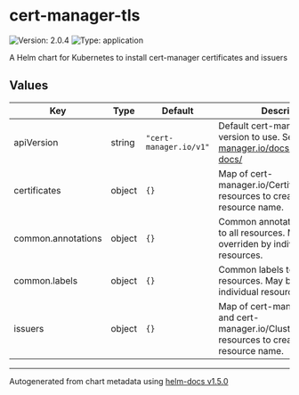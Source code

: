 # cert-manager-tls

![Version: 2.0.4](https://img.shields.io/badge/Version-2.0.4-informational?style=flat-square) ![Type: application](https://img.shields.io/badge/Type-application-informational?style=flat-square)

A Helm chart for Kubernetes to install cert-manager certificates and issuers

## Values

| Key | Type | Default | Description |
|-----|------|---------|-------------|
| apiVersion | string | `"cert-manager.io/v1"` | Default cert-manager api version to use. See https://cert-manager.io/docs/reference/api-docs/ |
| certificates | object | `{}` | Map of cert-manager.io/Certificate resources to create. Map key is resource name. |
| common.annotations | object | `{}` | Common annotations to apply to all resources. May be overriden by individual resources. |
| common.labels | object | `{}` | Common labels to apply to all resources. May be overriden by individual resources. |
| issuers | object | `{}` | Map of cert-manager.io/Issuer and cert-manager.io/ClusterIssuer resources to create. Map key is resource name. |

----------------------------------------------
Autogenerated from chart metadata using [helm-docs v1.5.0](https://github.com/norwoodj/helm-docs/releases/v1.5.0)
